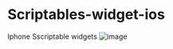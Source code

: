 # Scriptables-widget-ios
Iphone Sscriptable widgets
![image](https://github.com/user-attachments/assets/d8fa64ad-b7e4-4b68-8ee9-387e910d8e31)
